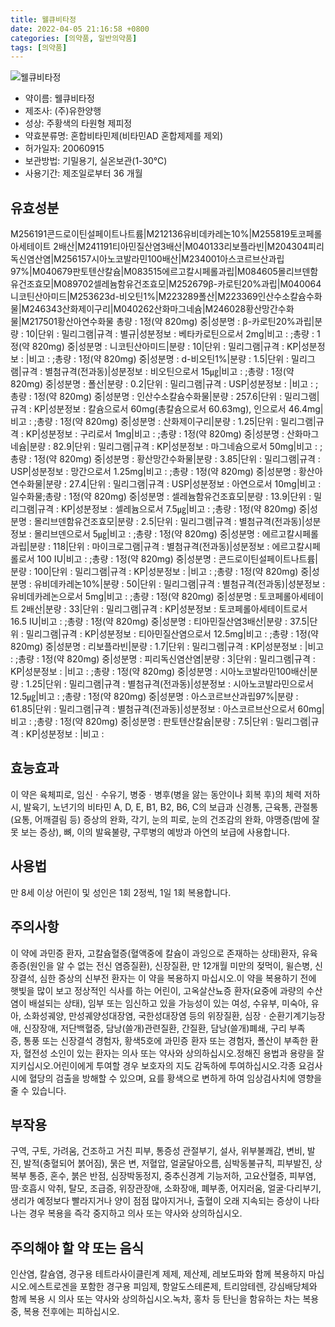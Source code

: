 ```yaml
---
title: 웰큐비타정
date: 2022-04-05 21:16:58 +0800
categories: [의약품, 일반의약품]
tags: [의약품]
---
```

![웰큐비타정](https://nedrug.mfds.go.kr/pbp/cmn/itemImageDownload/147428307461400113)

- 약이름: 웰큐비타정
- 제조사: (주)유한양행
- 성상: 주황색의 타원형 제피정
- 약효분류명: 혼합비타민제(비타민AD 혼합제제를 제외)
- 허가일자: 20060915
- 보관방법: 기밀용기, 실온보관(1-30℃)
- 사용기간: 제조일로부터 36 개월
## 유효성분
M256191콘드로이틴설페이트나트륨|M212136유비데카레논10%|M255819토코페롤아세테이트 2배산|M241191티아민질산염3배산|M040133리보플라빈|M204304피리독신염산염|M256157시아노코발라민100배산|M234001아스코르브산과립97%|M040679판토텐산칼슘|M083515에르고칼시페롤과립|M084605몰리브덴함유건조효모|M089702셀레늄함유건조효모|M252679β-카로틴20%과립|M040064니코틴산아미드|M253623d-비오틴1%|M223289폴산|M223369인산수소칼슘수화물|M246343산화제이구리|M040262산화마그네슘|M246028황산망간수화물|M217501황산아연수화물
총량 : 1정(약 820mg) 중|성분명 : β-카로틴20%과립|분량 : 10|단위 : 밀리그램|규격 : 별규|성분정보 : 베타카로틴으로서 2mg|비고 : ;총량 : 1정(약 820mg) 중|성분명 : 니코틴산아미드|분량 : 10|단위 : 밀리그램|규격 : KP|성분정보 : |비고 : ;총량 : 1정(약 820mg) 중|성분명 : d-비오틴1%|분량 : 1.5|단위 : 밀리그램|규격 : 별첨규격(전과동)|성분정보 : 비오틴으로서 15㎍|비고 : ;총량 : 1정(약 820mg) 중|성분명 : 폴산|분량 : 0.2|단위 : 밀리그램|규격 : USP|성분정보 : |비고 : ;총량 : 1정(약 820mg) 중|성분명 : 인산수소칼슘수화물|분량 : 257.6|단위 : 밀리그램|규격 : KP|성분정보 : 칼슘으로서 60mg(총칼슘으로서 60.63mg), 인으로서 46.4mg|비고 : ;총량 : 1정(약 820mg) 중|성분명 : 산화제이구리|분량 : 1.25|단위 : 밀리그램|규격 : KP|성분정보 : 구리로서 1mg|비고 : ;총량 : 1정(약 820mg) 중|성분명 : 산화마그네슘|분량 : 82.9|단위 : 밀리그램|규격 : KP|성분정보 : 마그네슘으로서 50mg|비고 : ;총량 : 1정(약 820mg) 중|성분명 : 황산망간수화물|분량 : 3.85|단위 : 밀리그램|규격 : USP|성분정보 : 망간으로서 1.25mg|비고 : ;총량 : 1정(약 820mg) 중|성분명 : 황산아연수화물|분량 : 27.4|단위 : 밀리그램|규격 : USP|성분정보 : 아연으로서 10mg|비고 : 일수화물;총량 : 1정(약 820mg) 중|성분명 : 셀레늄함유건조효모|분량 : 13.9|단위 : 밀리그램|규격 : KP|성분정보 : 셀레늄으로서 7.5㎍|비고 : ;총량 : 1정(약 820mg) 중|성분명 : 몰리브덴함유건조효모|분량 : 2.5|단위 : 밀리그램|규격 : 별첨규격(전과동)|성분정보 : 몰리브덴으로서 5㎍|비고 : ;총량 : 1정(약 820mg) 중|성분명 : 에르고칼시페롤과립|분량 : 118|단위 : 마이크로그램|규격 : 별첨규격(전과동)|성분정보 : 에르고칼시페롤로서 100 IU|비고 : ;총량 : 1정(약 820mg) 중|성분명 : 콘드로이틴설페이트나트륨|분량 : 100|단위 : 밀리그램|규격 : KP|성분정보 : |비고 : ;총량 : 1정(약 820mg) 중|성분명 : 유비데카레논10%|분량 : 50|단위 : 밀리그램|규격 : 별첨규격(전과동)|성분정보 : 유비데카레논으로서 5mg|비고 : ;총량 : 1정(약 820mg) 중|성분명 : 토코페롤아세테이트 2배산|분량 : 33|단위 : 밀리그램|규격 : KP|성분정보 : 토코페롤아세테이트로서 16.5 IU|비고 : ;총량 : 1정(약 820mg) 중|성분명 : 티아민질산염3배산|분량 : 37.5|단위 : 밀리그램|규격 : KP|성분정보 : 티아민질산염으로서 12.5mg|비고 : ;총량 : 1정(약 820mg) 중|성분명 : 리보플라빈|분량 : 1.7|단위 : 밀리그램|규격 : KP|성분정보 : |비고 : ;총량 : 1정(약 820mg) 중|성분명 : 피리독신염산염|분량 : 3|단위 : 밀리그램|규격 : KP|성분정보 : |비고 : ;총량 : 1정(약 820mg) 중|성분명 : 시아노코발라민100배산|분량 : 1.25|단위 : 밀리그램|규격 : 별첨규격(전과동)|성분정보 : 시아노코발라민으로서 12.5㎍|비고 : ;총량 : 1정(약 820mg) 중|성분명 : 아스코르브산과립97%|분량 : 61.85|단위 : 밀리그램|규격 : 별첨규격(전과동)|성분정보 : 아스코르브산으로서 60mg|비고 : ;총량 : 1정(약 820mg) 중|성분명 : 판토텐산칼슘|분량 : 7.5|단위 : 밀리그램|규격 : KP|성분정보 : |비고 :
## 효능효과
이 약은 육체피로, 임신ㆍ수유기, 병중ㆍ병후(병을 앓는 동안이나 회복 후)의 체력 저하 시, 발육기, 노년기의 비타민 A, D, E, B1, B2, B6, C의 보급과 신경통, 근육통, 관절통(요통, 어깨결림 등) 증상의 완화, 각기, 눈의 피로, 눈의 건조감의 완화, 야맹증(밤에 잘 못 보는 증상), 뼈, 이의 발육불량, 구루병의 예방과 아연의 보급에 사용합니다.
## 사용법
만 8세 이상 어린이 및 성인은 1회 2정씩, 1일 1회 복용합니다.
## 주의사항
이 약에 과민증 환자, 고칼슘혈증(혈액중에 칼슘이 과잉으로 존재하는 상태)환자, 유육종증(원인을 알 수 없는 전신 염증질환), 신장질환, 만 12개월 미만의 젖먹이, 윌슨병, 신장결석, 심한 증상의 신부전 환자는 이 약을 복용하지 마십시오.이 약을 복용하기 전에 햇빛을 많이 보고 정상적인 식사를 하는 어린이, 고옥살산뇨증 환자(요중에 과량의 수산염이 배설되는 상태), 임부 또는 임신하고 있을 가능성이 있는 여성, 수유부, 미숙아, 유아, 소화성궤양, 만성궤양성대장염, 국한성대장염 등의 위장질환, 심장ㆍ순환기계기능장애, 신장장애, 저단백혈증, 담낭(쓸개)관련질환, 간질환, 담낭(쓸개)폐쇄, 구리 부족증, 통풍 또는 신장결석 경험자, 황색5호에 과민증 환자 또는 경험자, 폴산이 부족한 환자, 혈전성 소인이 있는 환자는 의사 또는 약사와 상의하십시오.정해진 용법과 용량을 잘 지키십시오.어린이에게 투여할 경우 보호자의 지도 감독하에 투여하십시오.각종 요검사 시에 혈당의 검출을 방해할 수 있으며, 요를 황색으로 변하게 하여 임상검사치에 영향을 줄 수 있습니다.
## 부작용
구역, 구토, 가려움, 건조하고 거친 피부, 통증성 관절부기, 설사, 위부불쾌감, 변비, 발진, 발적(충혈되어 붉어짐), 묽은 변, 저혈압, 얼굴달아오름, 심박동불규칙, 피부발진, 상복부 통증, 혼수, 붉은 반점, 심장박동정지, 중추신경계 기능저하, 고요산혈증, 피부염, 땀·호흡시 악취, 탈모, 조급증, 위장관장애, 소화장애, 폐부종, 어지러움, 얼굴·다리부기, 생리가 예정보다 빨라지거나 양이 점점 많아지거나, 출혈이 오래 지속되는 증상이 나타나는 경우 복용을 즉각 중지하고 의사 또는 약사와 상의하십시오.
## 주의해야 할 약 또는 음식
인산염, 칼슘염, 경구용 테트라사이클린계 제제, 제산제, 레보도파와 함께 복용하지 마십시오.에스트로겐을 포함한 경구용 피임제, 항알도스테론제, 트리암테렌, 강심배당체와 함께 복용 시 의사 또는 약사와 상의하십시오.녹차, 홍차 등 탄닌을 함유하는 차는 복용 중, 복용 전후에는 피하십시오.
